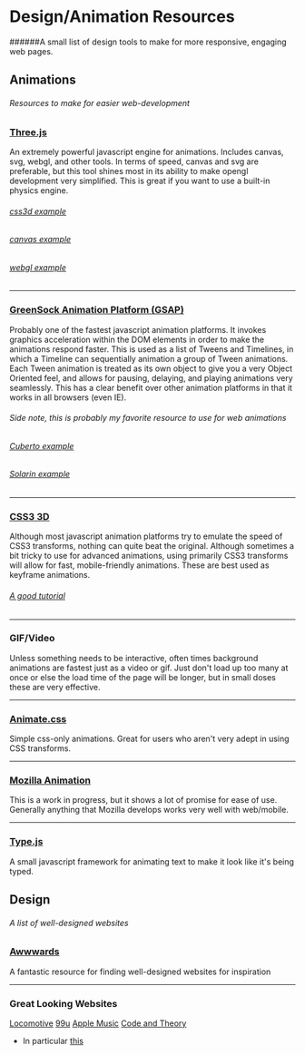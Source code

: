 Design/Animation Resources
==========================
######A small list of design tools to make for more responsive, engaging web pages.

## Animations
###### Resources to make for easier web-development

### [Three.js](http://threejs.org/)
An extremely powerful javascript engine for animations. Includes canvas, svg, webgl, and other tools.
In terms of speed, canvas and svg are preferable, but this tool shines most in its ability to make opengl development very simplified. This is great if you want to use a built-in physics engine.
###### [css3d example](http://threejs.org/examples/#css3d_periodictable)
###### [canvas example](http://threejs.org/examples/#canvas_lines_sphere)
###### [webgl example](http://threejs.org/examples/#webgl_gpgpu_birds)
____
### [GreenSock Animation Platform (GSAP)](http://greensock.com/get-started-js#tweenmax)
Probably one of the fastest javascript animation platforms. It invokes graphics acceleration within
the DOM elements in order to make the animations respond faster. This is used as a list of Tweens
and Timelines, in which a Timeline can sequentially animation a group of Tween animations. Each
Tween animation is treated as its own object to give you a very Object Oriented feel, and allows
for pausing, delaying, and playing animations very seamlessly.
This has a clear benefit over other animation platforms in that it works in all browsers (even IE).
###### Side note, this is probably my favorite resource to use for web animations
###### [Cuberto example](http://cuberto.com/)
###### [Solarin example](https://www.sirinlabs.com/discover)
____
### [CSS3 3D](http://www.w3schools.com/css/css3_3dtransforms.asp)
Although most javascript animation platforms try to emulate the speed of CSS3 transforms,
nothing can quite beat the original. Although sometimes a bit tricky to use for advanced
animations, using primarily CSS3 transforms will allow for fast, mobile-friendly animations.
These are best used as keyframe animations.
###### [A good tutorial](https://desandro.github.io/3dtransforms/)
___
### GIF/Video
Unless something needs to be interactive, often times background animations are fastest just
as a video or gif. Just don't load up too many at once or else the load time of the page will
be longer, but in small doses these are very effective.
____
### [Animate.css](https://daneden.github.io/animate.css/)
Simple css-only animations. Great for users who aren't very adept in using CSS transforms.
____
### [Mozilla Animation](https://developer.mozilla.org/en-US/docs/Web/API/Animation#Event_handlers)
This is a work in progress, but it shows a lot of promise for ease of use.
Generally anything that Mozilla develops works very well with web/mobile.
____
### [Type.js](http://typejs.org/)
A small javascript framework for animating text to make it look like it's being typed.

## Design
###### A list of well-designed websites

### [Awwwards](http://www.awwwards.com/)
A fantastic resource for finding well-designed websites for inspiration
____
### Great Looking Websites
[Locomotive](https://locomotive.ca/)
[99u](http://99u.com/)
[Apple Music](http://www.apple.com/music/)
[Code and Theory](http://www.codeandtheory.com/)
* In particular [this](http://www.codeandtheory.com/why-we-make)
